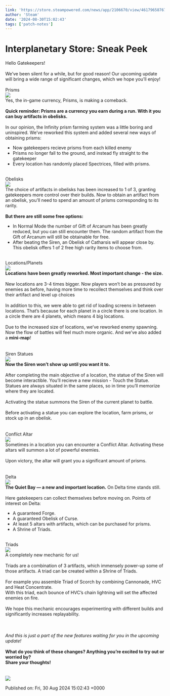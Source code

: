 ```yaml
---
link: 'https://store.steampowered.com/news/app/2106670/view/4617965876700810442'
author: 'Steam'
date: '2024-08-30T15:02:43'
tags: ['patch-notes']
---
```


# Interplanetary Store: Sneak Peek

<div class="bb_h1">Hello Gatekeepers!</div><br /><div class="bb_h3">We’ve been silent for a while, but for good reason! Our upcoming update will bring a wide range of significant changes, which we hope you’ll enjoy!</div><br /><div class="bb_h2">Prisms</div><img src="https://clan.akamai.steamstatic.com/images/42755050/6506d246f2d72097b314d6237d6223bf1c5c0a44.gif" /><br /><div class="bb_h3">Yes, the in-game currency, Prisms, is making a comeback.</div><br /><b>Quick reminder: Prisms are a currency you earn during a run. With it you can buy artifacts in obelisks.</b><br /><br />In our opinion, the Infinity prism farming system was a little boring and uninspired. We’ve reworked this system and added several new ways of obtaining prisms:<br /><ul class="bb_ul"><li> Now gatekeepers recieve prisms from each killed enemy<br /></li><li> Prisms no longer fall to the ground, and instead fly straight to the gatekeeper<br /></li><li> Every location has randomly placed Spectrices, filled with prisms.</li></ul><br /><div class="bb_h2">Obelisks</div><img src="https://clan.akamai.steamstatic.com/images/42755050/71827a29524916ed83467dfed148ed3b828e8967.gif" /><br />The choice of artifacts in obelisks has been increased to 1 of 3, granting gatekeepers more control over their builds. Now to obtain an artifact from an obelisk, you’ll need to spend an amount of prisms corresponding to its rarity.<br /><br /><b>But there are still some free options:</b><br /><ul class="bb_ul"><li> In Normal Mode the number of Gift of Arcanum has been greatly reduced, but you can still encounter them. The random artifact from the Gift of Arcanum will still be obtainable for free.<br /></li><li> After beating the Siren, an Obelisk of Catharsis will appear close by. This obelisk offers 1 of 2 free high rarity items to choose from.</li></ul><br /><div class="bb_h2">Locations/Planets</div><img src="https://clan.akamai.steamstatic.com/images/42755050/b6ce9e48db8b3dcc08dd47290f1816011bbd3130.gif" /><br /><b>Locations have been greatly reworked. Most important change - the size.</b><br /><br />New locations are 3-4 times bigger. Now players won’t be as pressured by enemies as before, having more time to recollect themselves and think over their artifact and level up choices<br /><br />In addition to this, we were able to get rid of loading screens in between locations. That’s because for each planet in a circle there is one location. In a circle there are 4 planets, which means 4 big locations.<br /><br />Due to the increased size of locations, we’ve reworked enemy spawning. Now the flow of battles will feel much more organic. And we’ve also added a <b>mini-map</b>!<br /><br /><br /><div class="bb_h2">Siren Statues</div><img src="https://clan.akamai.steamstatic.com/images/42755050/f9cd95f9897ea59e3904fe4ce2737da04e0a1d58.gif" /><br /><b>Now the Siren won’t show up until you want it to.</b><br /><br />After completing the main objective of a location, the statue of the Siren will become interactible. You’ll recieve a new mission - Touch the Statue. Statues are always situated in the same places, so in time you’ll memorize where they are located.<br /><br />Activating the statue summons the Siren of the current planet to battle.<br /><br />Before activating a statue you can explore the location, farm prisms, or stock up in an obelisk.<br /><br /><br /><div class="bb_h2">Conflict Altar</div><img src="https://clan.akamai.steamstatic.com/images/42755050/167d9733414cc5eac1b9c87ac9da4fa3a3582fcf.gif" /><br />Sometimes in a location you can encounter a Conflict Altar. Activating these altars will summon a lot of powerful enemies.<br /><br />Upon victory, the altar will grant you a significant amount of prisms.<br /><br /><br /><div class="bb_h2">Delta</div><img src="https://clan.akamai.steamstatic.com/images/42755050/69d3ffe9ee326b76c94ac471ba23205488382390.gif" /><br /><b>The Quiet Bay — a new and important location.</b> On Delta time stands still.<br /><br />Here gatekeepers can collect themselves before moving on. Points of interest on Delta:<br /><ul class="bb_ul"><li> A guaranteed Forge.<br /></li><li> A guaranteed Obelisk of Curse.<br /></li><li> At least 5 altars with artifacts, which can be purchased for prisms.<br /></li><li> A Shrine of Triads.</li></ul><br /><div class="bb_h2">Triads</div><img src="https://clan.akamai.steamstatic.com/images/42755050/2437206859d4407cad9bbdcc8e65b4ea6092de5a.gif" /><br /><div class="bb_h3">A completely new mechanic for us!</div><br />Triads are a combination of 3 artifacts, which immensely power-up some of those artifacts. A triad can be created within a Shrine of Triads.<br /><br />For example you assemble Triad of Scorch by combining Cannonade, HVC  and Heat Concentrate.<br />With this triad, each bounce of HVC’s chain lightning will set the affected enemies on fire.<br /><br />We hope this mechanic encourages experimenting with different builds and significantly increases replayability.<br /><br /> <br /><br /><i>And this is just a part of the new features waiting for you in the upcoming update!</i><br /><br /><b>What do you think of these changes? Anything you’re excited to try out or worried by?<br />Share your thoughts!</b><br /><br /><br /><a class="bb_link" href="https://steamcommunity.com/linkfilter/?u=https%3A%2F%2Fdiscord.gg%2FHkrp6AUa5S" rel=" noopener" target="_blank"><img src="https://clan.akamai.steamstatic.com/images/42755050/d0a560fa78423e2e3e18c3294e8b4553dac70eb9.png" /></a>

Published on: Fri, 30 Aug 2024 15:02:43 +0000